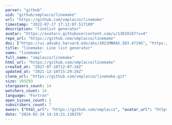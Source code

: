 ```yaml
---
parser: "github"
uid: "github/vmplacco/linemake"
url: "https://github.com/vmplacco/linemake"
timestamp: "2022-07-17 17:12:07.517189"
description: "linelist generator"
avatar: "https://avatars.githubusercontent.com/u/13039187?v=4"
repo_url: "https://github.com/vmplacco/linemake"
doi: ["https://ui.adsabs.harvard.edu/abs/2021MNRAS.503.4719G", "https://ui.adsabs.harvard.edu/abs/2021RNAAS...5...92P", "https://ui.adsabs.harvard.edu/abs/2021ascl.soft04027P/abstract"]
title: "linemake: Line list generator"
name: "linemake"
full_name: "vmplacco/linemake"
html_url: "https://github.com/vmplacco/linemake"
created_at: "2017-07-18T12:07:16Z"
updated_at: "2021-12-10T15:29:26Z"
clone_url: "https://github.com/vmplacco/linemake.git"
size: 103293
stargazers_count: 14
watchers_count: 14
language: "Fortran"
open_issues_count: 1
subscribers_count: 7
owner: {"html_url": "https://github.com/vmplacco", "avatar_url": "https://avatars.githubusercontent.com/u/13039187?v=4", "login": "vmplacco", "type": "User"}
date: "2024-02-24 14:19:21.138376"
---
```

